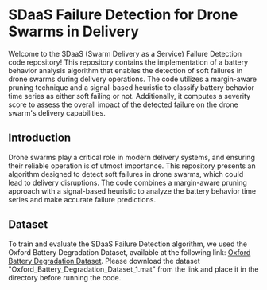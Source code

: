 # SDaaS Failure Detection for Drone Swarms in Delivery

Welcome to the SDaaS (Swarm Delivery as a Service) Failure Detection code repository! This repository contains the implementation of a battery behavior analysis algorithm that enables the detection of soft failures in drone swarms during delivery operations. The code utilizes a margin-aware pruning technique and a signal-based heuristic to classify battery behavior time series as either soft failing or not. Additionally, it computes a severity score to assess the overall impact of the detected failure on the drone swarm's delivery capabilities.


## Introduction

Drone swarms play a critical role in modern delivery systems, and ensuring their reliable operation is of utmost importance. This repository presents an algorithm designed to detect soft failures in drone swarms, which could lead to delivery disruptions. The code combines a margin-aware pruning approach with a signal-based heuristic to analyze the battery behavior time series and make accurate failure predictions.

## Dataset

To train and evaluate the SDaaS Failure Detection algorithm, we used the Oxford Battery Degradation Dataset, available at the following link: [Oxford Battery Degradation Dataset](https://ora.ox.ac.uk/objects/uuid:03ba4b01-cfed-46d3-9b1a-7d4a7bdf6fac). Please download the dataset "Oxford_Battery_Degradation_Dataset_1.mat" from the link and place it in the directory before running the code.

